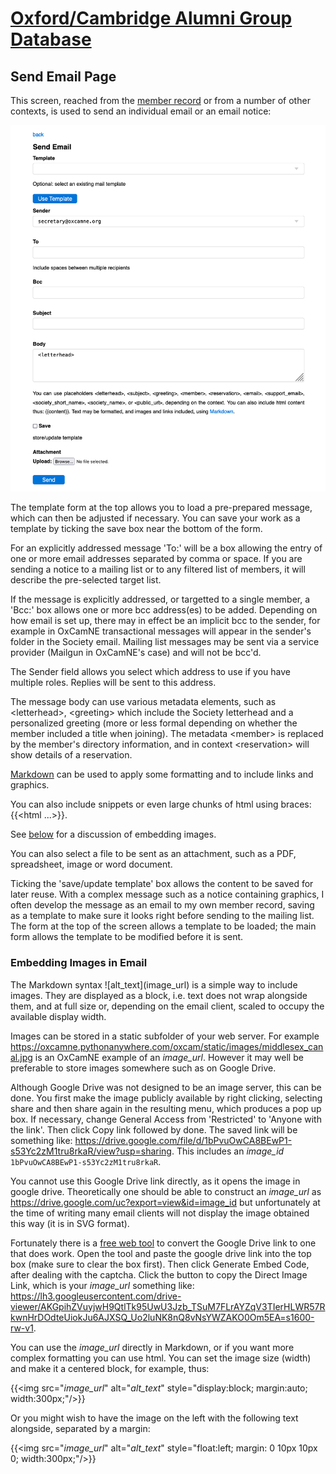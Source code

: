 # [Oxford/Cambridge Alumni Group Database](index.md)

## Send Email Page

This screen, reached from the [member record](./member_record.md) or from a number of other contexts, is used to send an individual email or an email notice:

![send_email](images/send_email.png)

The template form at the top allows you to load a pre-prepared message, which can then be adjusted if necessary. You can save your work as a template by ticking the save box near the bottom of the form.

For an explicitly addressed message 'To:' will be a box allowing the entry of one or more email addresses separated by comma or space. If you are sending a notice to a mailing list or to any filtered list of members, it will describe the pre-selected target list.

If the message is explicitly addressed, or targetted to a single member, a 'Bcc:' box allows one or more bcc address(es) to be added. Depending on how email is set up, there may in effect be an implicit bcc to the sender, for example in OxCamNE transactional messages will appear in the sender's folder in the Society email. Mailing list messages may be sent via a service provider (Mailgun in OxCamNE's case) and will not be bcc'd.

The Sender field allows you select which address to use if you have multiple roles. Replies will be sent to this address.

The message body can use various metadata elements, such as \<letterhead>,  \<greeting> which include the Society letterhead and a personalized greeting (more or less formal depending on whether the member included a title when joining).  The metadata \<member> is replaced by the member's directory information, and in context \<reservation> will show details of a reservation.

[Markdown](https://www.markdownguide.org/basic-syntax/) can  be used to apply some formatting and to include links and graphics.

You can also include snippets or even large chunks of html using braces: \{\{<html ...>}}.

See [below](send_email.md#embedding-images-in-email) for a discussion of embedding images.

You can also select a file to be sent as an attachment, such as a PDF, spreadsheet, image or word document.

Ticking the 'save/update template' box allows the content to be saved for later reuse. With a complex message such as a notice containing graphics, I often develop the message as an email to my own member record, saving as a template to make sure it looks right before sending to the mailing list. The form at the top of the screen allows a template to be loaded; the main form allows the template to be modified before it is sent.

### Embedding Images in Email

The Markdown syntax \!\[alt_text](image_url) is a simple way to include images. They are displayed as a block, i.e. text does not wrap alongside them, and at full size or, depending on the email client, scaled to occupy the available display width.

Images can be stored in a static subfolder of your web server. For example <https://oxcamne.pythonanywhere.com/oxcam/static/images/middlesex_canal.jpg> is an OxCamNE example of an *image_url*. However it may well be preferable to store images somewhere such as on Google Drive.

Although Google Drive was not designed to be an image server, this can be done. You first make the image publicly available by right clicking, selecting share and then share again in the resulting menu, which produces a pop up box. If necessary, change General Access from 'Restricted' to 'Anyone with the link'. Then click Copy link followed by done. The saved link will be something like: <https://drive.google.com/file/d/1bPvuOwCA8BEwP1-s53Yc2zM1tru8rkaR/view?usp=sharing>. This includes an *image_id* `1bPvuOwCA8BEwP1-s53Yc2zM1tru8rkaR`.

You cannot use this Google Drive link directly, as it opens the image in google drive. Theoretically one should be able to construct an *image_url* as <https://drive.google.com/uc?export=view&id=image_id> but unfortunately at the time of writing many email clients will not display the image obtained this way (it is in SVG format).

Fortunately there is a [free web tool](https://www.labnol.org/embed/google/drive/) to convert the Google Drive link to one that does work. Open the tool and paste the google drive link into the top box (make sure to clear the box first). Then click Generate Embed Code, after dealing with the captcha. Click the button to copy the Direct Image Link, which is your *image_url* something like: <https://lh3.googleusercontent.com/drive-viewer/AKGpihZVuyjwH9QtlTk95UwU3Jzb_TSuM7FLrAYZqV3TIerHLWR57RkwnHrDOdteUiokJu6AJXSQ_Uo2luNK8nQ8vNsYWZAKO0Om5EA=s1600-rw-v1>.

You can use the *image_url* directly in Markdown, or if you want more complex formatting you can use html. You can set the image size (width) and make it a centered block, for example, thus:

\{\{\<img src="*image_url*" alt="*alt_text*" style="display:block; margin:auto; width:300px;"/>}}

Or you might wish to have the image on the left with the following text alongside, separated by a margin:

\{\{\<img src="*image_url*" alt="*alt_text*" style="float:left; margin: 0 10px 10px 0; width:300px;"/>}}
